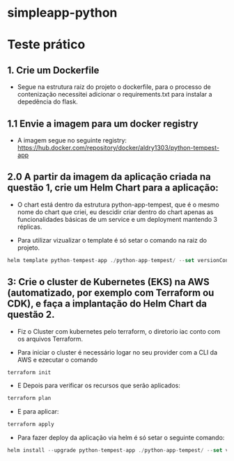 # simpleapp-python

# Teste prático

## 1. Crie um Dockerfile
- Segue na estrutura raiz do projeto o dockerfile, para o processo de contenização necessitei adicionar o requirements.txt para instalar a depedência do flask.

## 1.1 Envie a imagem para um docker registry
- A imagem segue no seguinte registry: https://hub.docker.com/repository/docker/aldry1303/python-tempest-app

## 2.0 A partir da imagem da aplicação criada na questão 1, crie um Helm Chart para a aplicação:
- O chart está dentro da estrutura python-app-tempest, que é o mesmo nome do chart que criei, eu descidir criar dentro do chart apenas as funcionalidades básicas
de um service e um deployment mantendo 3 réplicas.

* Para utilizar vizualizar o template é só setar o comando na raiz do projeto.

~~~javascript
helm template python-tempest-app ./python-app-tempest/ --set versionContainer=1.0.0
~~~

## 3:  Crie o cluster de Kubernetes (EKS) na AWS (automatizado, por exemplo com Terraform ou CDK), e faça a implantação do Helm Chart da questão 2.

- Fiz o Cluster com kubernetes pelo terraform, o diretorio iac conto com os arquivos Terraform.
* Para iniciar o cluster é necessário logar no seu provider com a CLI da AWS e ezecutar o comando
~~~javascript
terraform init
~~~
* E Depois para verificar os recursos que serão aplicados:
~~~javascript
terraform plan 
~~~
* E para aplicar:
~~~javascript
terraform apply 
~~~
- Para fazer deploy da aplicação via helm é só setar o seguinte comando:
~~~javascript
helm install --upgrade python-tempest-app ./python-app-tempest/ --set versionContainer=1.0.0
~~~